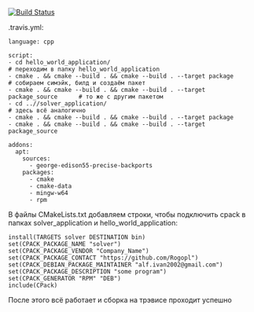 [![Build Status](https://travis-ci.com/Rogopl/lab06_homework.svg?branch=master)](https://travis-ci.com/Rogopl/lab06_homework)

.travis.yml:
```
language: cpp

script:
- cd hello_world_application/                                                # переходим в папку hello_world_application
- cmake . && cmake --build . && cmake --build . --target package             # собираем симэйк, билд и создаём пакет
- cmake . && cmake --build . && cmake --build . --target package_source      # то же с другим пакетом
- cd ..//solver_application/                                                 # здесь всё аналогично
- cmake . && cmake --build . && cmake --build . --target package
- cmake . && cmake --build . && cmake --build . --target package_source

addons:
  apt:
    sources:
      - george-edison55-precise-backports
    packages:
      - cmake
      - cmake-data
      - mingw-w64
      - rpm
```
В файлы CMakeLists.txt добавляем строки, чтобы подключить cpack в папках solver_application и hello_world_application:
```
install(TARGETS solver DESTINATION bin)
set(CPACK_PACKAGE_NAME "solver")
set(CPACK_PACKAGE_VENDOR "Company_Name")
set(CPACK_PACKAGE_CONTACT "https://github.com/Rogopl")
set(CPACK_DEBIAN_PACKAGE_MAINTAINER "alf.ivan2002@gmail.com")
set(CPACK_PACKAGE_DESCRIPTION "some program")
set(CPACK_GENERATOR "RPM" "DEB")
include(CPack)
```
После этого всё работает и сборка на трэвисе проходит успешно
